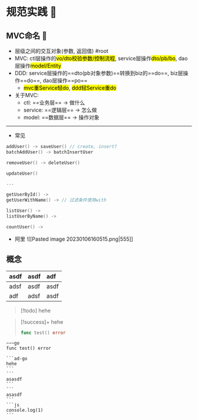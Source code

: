 # 规范实践 🎃

## MVC命名 🤔

- 层级之间的交互对象(参数, 返回值)  #root 
- MVC: ctl层操作的<mark class="hltr-red">vo/dto校验参数/控制流程</mark>, service层操作<mark class="hltr-red">dto/pb/bo</mark>, dao层操作<mark class="hltr-red">model/Entity</mark>
- DDD: service层操作的==dto(pb对象参数)==转换到biz的==do==, biz层操作==do==, dao层操作==po==
	- <mark class="hltr-orange">mvc重Service轻do</mark>, <mark class="hltr-orange">ddd轻Service重do</mark>
- 关于MVC:
	- ctl: ==业务层== -> 做什么
	- service: ==逻辑层== -> 怎么做
	- model: ==数据层== -> 操作对象 <!--SR:!2023-02-27,1,230!2023-03-01,3,250-->

---
- 常见
```go
addUser() -> saveUser() // create, insert?
batchAddUser() -> batchInsertUser

removeUser() -> deleteUser()

updateUser()

---

getUserById() -> 
getUserWithName() -> // 过滤条件使用with

listUser() ->
listUserByName() ->

countUser() ->
```

- 阿里
![[Pasted image 20230106160515.png|555]]

## 概念

| asdf | asdf | adf  |
|:-----|:-----|:-----|
| adsf | asdf | asdf |
| adf  | adsf | asdf |

> [!todo]
> hehe


> [!success]+ hehe
> ```go
> func test() error

```ad-quote
~~~go
func test() error
```

````col
```ad-go
hehe
```
```
asasdf
```
```
asasdf
```
```js
console.log(1)
```

````